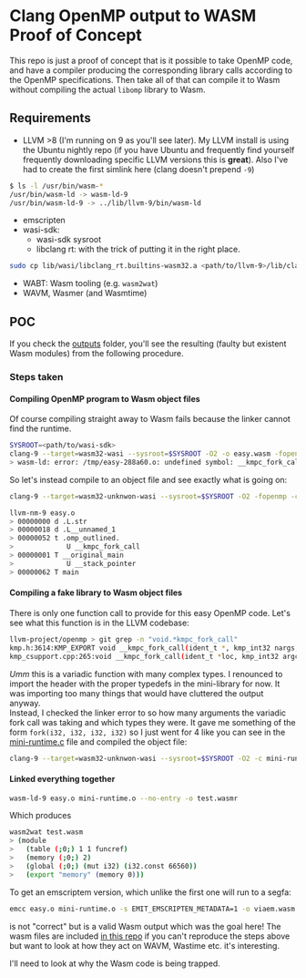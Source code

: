# Clang OpenMP output to WASM Proof of Concept

This repo is just a proof of concept that is it possible to take OpenMP code,
and have a compiler producing the corresponding library calls according to the
OpenMP specifications. Then take all of that can compile it to Wasm without
compiling the actual `libomp` library to Wasm.

## Requirements

* LLVM >8 (I'm running on 9 as you'll see later). My LLVM install is using the
Ubuntu nightly repo (if you have Ubuntu and frequently find yourself frequently
downloading specific LLVM versions this is **great**). Also I've had to create 
the first simlink here (clang doesn't prepend `-9`)
```bash
$ ls -l /usr/bin/wasm-*
/usr/bin/wasm-ld -> wasm-ld-9
/usr/bin/wasm-ld-9 -> ../lib/llvm-9/bin/wasm-ld
```
* emscripten
* wasi-sdk:
  * wasi-sdk sysroot
  * libclang rt: with the trick of putting it in the right place. 
```bash
sudo cp lib/wasi/libclang_rt.builtins-wasm32.a <path/to/llvm-9>/lib/clang/9.0.0/lib/wasi/libclang_rt.builtins-wasm32.a
```
* WABT: Wasm tooling (e.g. `wasm2wat`)
* WAVM, Wasmer (and Wasmtime)

## POC

If you check the [outputs](outputs) folder, you'll see the resulting (faulty
but existent Wasm modules) from the following procedure.

### Steps taken

#### Compiling OpenMP program to Wasm object files

Of course compiling straight away to Wasm fails because the linker cannot find
the runtime.
```bash
SYSROOT=<path/to/wasi-sdk>
clang-9 --target=wasm32-wasi --sysroot=$SYSROOT -O2 -o easy.wasm -fopenmp easy.cpp
> wasm-ld: error: /tmp/easy-288a60.o: undefined symbol: __kmpc_fork_call
```
So let's instead compile to an object file and see exactly what is going on:
```bash
clang-9 --target=wasm32-unknwon-wasi --sysroot=$SYSROOT -O2 -fopenmp -c easy.cpp

llvm-nm-9 easy.o
> 00000000 d .L.str
> 00000018 d .L__unnamed_1
> 00000052 t .omp_outlined.
>             U __kmpc_fork_call
> 00000001 T __original_main
>             U __stack_pointer
> 00000062 T main
```

#### Compiling a fake library to Wasm object files

There is only one function call to provide for this easy OpenMP code. Let's see
what this function is in the LLVM codebase:
```bash
llvm-project/openmp > git grep -n "void.*kmpc_fork_call"                                                                                                                    
kmp.h:3614:KMP_EXPORT void __kmpc_fork_call(ident_t *, kmp_int32 nargs,
kmp_csupport.cpp:265:void __kmpc_fork_call(ident_t *loc, kmp_int32 argc, kmpc_micro microtask, ...) {
```
_Umm_ this is a variadic function with many complex types. I renounced to import
the header with the proper typedefs in the mini-library for now. It was
importing too many things that would have cluttered the output anyway.  
Instead, I checked the linker error to so how many arguments the variadic fork
call was taking and which types they were. It gave me something of the form
`fork(i32, i32, i32, i32)` so I just went for 4 like you can see in the 
[mini-runtime.c](mini-runtime.c) file and compiled the object file:

```bash
clang-9 --target=wasm32-unknwon-wasi --sysroot=$SYSROOT -O2 -c mini-runtime.c
```

#### Linked everything together

```bash
wasm-ld-9 easy.o mini-runtime.o --no-entry -o test.wasmr
```

Which produces
```bash
wasm2wat test.wasm
> (module
>   (table (;0;) 1 1 funcref)
>   (memory (;0;) 2)
>   (global (;0;) (mut i32) (i32.const 66560))
>   (export "memory" (memory 0)))
```

To get an emscriptem version, which unlike the first one will run to a segfa: 
```bash
emcc easy.o mini-runtime.o -s EMIT_EMSCRIPTEN_METADATA=1 -o viaem.wasm
```

is not "correct" but is a valid Wasm output which was the goal here! The wasm
files are included [in this repo](outputs) if you can't reproduce the steps
above but want to look at how they act on WAVM, Wastime etc. it's interesting.

I'll need to look at why the Wasm code is being trapped.
